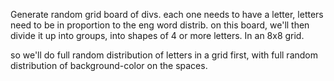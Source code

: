 Generate random grid board of divs. each one needs to have a letter, letters need to be
in proportion to the eng word distrib. on this board, we'll then divide it up into groups,
into shapes of 4 or more letters. In an 8x8 grid.

so we'll do full random distribution of letters in a grid first, with full random distribution of
background-color on the spaces. 
